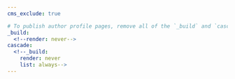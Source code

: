 ```yaml
---
cms_exclude: true

# To publish author profile pages, remove all of the `_build` and `cascade` settings below.
_build:
  <!--render: never-->
cascade:
  <!--_build:
    render: never
    list: always-->
---
```


<!-- 230805 - 1st day, removed per instructions-->